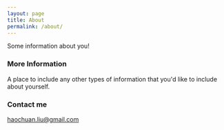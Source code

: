 ```yaml
---
layout: page
title: About
permalink: /about/
---
```


Some information about you!

### More Information

A place to include any other types of information that you'd like to include about yourself.

### Contact me

[haochuan.liu@gmail.com](mailto:haochuan.liu@gmail.com)
